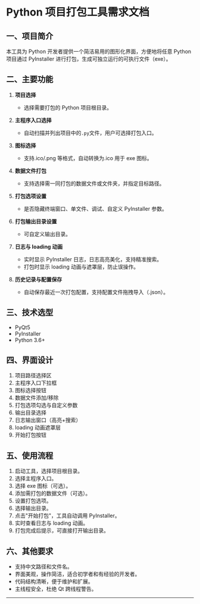 # Python 项目打包工具需求文档

## 一、项目简介

本工具为 Python 开发者提供一个简洁易用的图形化界面，方便地将任意 Python 项目通过 PyInstaller 进行打包，生成可独立运行的可执行文件（exe）。

## 二、主要功能

1. **项目选择**

   - 选择需要打包的 Python 项目根目录。

2. **主程序入口选择**

   - 自动扫描并列出项目中的`.py`文件，用户可选择打包入口。

3. **图标选择**

   - 支持.ico/.png 等格式，自动转换为.ico 用于 exe 图标。

4. **数据文件打包**

   - 支持选择需一同打包的数据文件或文件夹，并指定目标路径。

5. **打包选项设置**

   - 是否隐藏终端窗口、单文件、调试、自定义 PyInstaller 参数。

6. **打包输出目录设置**

   - 可自定义输出目录。

7. **日志与 loading 动画**

   - 实时显示 PyInstaller 日志，日志高亮美化，支持精准搜索。
   - 打包时显示 loading 动画与遮罩层，防止误操作。

8. **历史记录与配置保存**

   - 自动保存最近一次打包配置，支持配置文件拖拽导入（.json）。

## 三、技术选型

- PyQt5
- PyInstaller
- Python 3.6+

## 四、界面设计

1. 项目路径选择区
2. 主程序入口下拉框
3. 图标选择按钮
4. 数据文件添加/移除
5. 打包选项勾选与自定义参数
6. 输出目录选择
7. 日志输出窗口（高亮+搜索）
8. loading 动画遮罩层
9. 开始打包按钮

## 五、使用流程

1. 启动工具，选择项目根目录。
2. 选择主程序入口。
3. 选择 exe 图标（可选）。
4. 添加需打包的数据文件（可选）。
5. 设置打包选项。
6. 选择输出目录。
7. 点击"开始打包"，工具自动调用 PyInstaller。
8. 实时查看日志与 loading 动画。
9. 打包完成后提示，可直接打开输出目录。

## 六、其他要求

- 支持中文路径和文件名。
- 界面美观，操作简洁，适合初学者和有经验的开发者。
- 代码结构清晰，便于维护和扩展。
- 主线程安全，杜绝 Qt 跨线程警告。

---
